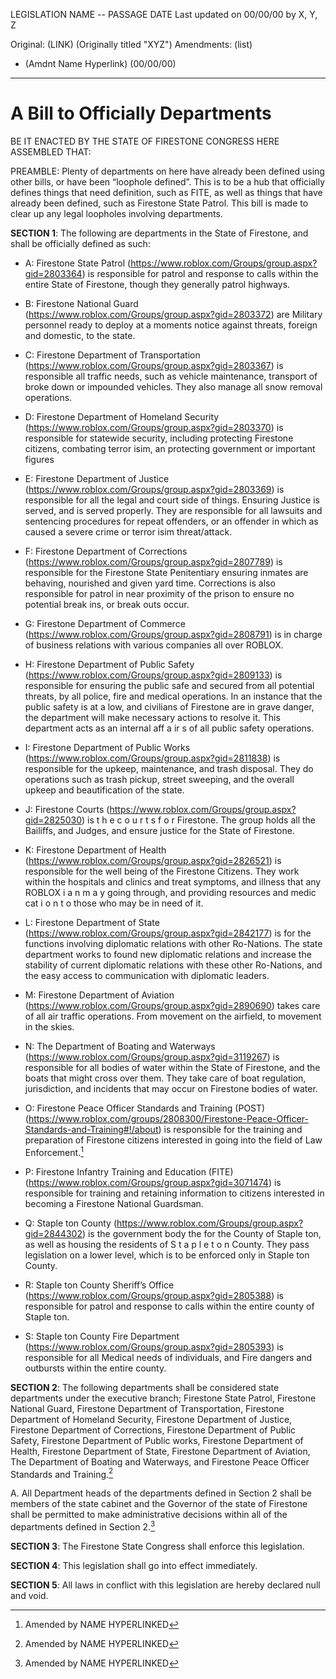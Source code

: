 LEGISLATION NAME -- PASSAGE DATE
Last updated on 00/00/00 by X, Y, Z

Original: (LINK) (Originally titled "XYZ")
Amendments: (list) 
- (Amdnt Name Hyperlink) (00/00/00)


---

# A Bill to Officially Departments

BE IT ENACTED BY THE STATE OF FIRESTONE CONGRESS HERE ASSEMBLED THAT:

PREAMBLE: Plenty of departments on here have already been defined using other bills, or have been “loophole defined”. This is to be a hub that officially defines things that need definition, such as FITE, as well as things that have already been defined, such as Firestone State Patrol. This bill is made to clear up any legal loopholes involving departments.

**SECTION 1**: The following are departments in the State of Firestone, and shall be officially defined as such:

- A: Firestone State Patrol (https://www.roblox.com/Groups/group.aspx?gid=2803364) is responsible for patrol and response to calls within the entire State of Firestone, though they generally patrol highways.

- B: Firestone National Guard (https://www.roblox.com/Groups/group.aspx?gid=2803372) are Military personnel ready to deploy at a moments notice against threats, foreign and domestic, to the state.

- C: Firestone Department of Transportation (https://www.roblox.com/Groups/group.aspx?gid=2803367) is responsible all traffic needs, such as vehicle maintenance, transport of broke down or impounded vehicles. They also manage all snow removal operations.

- D: Firestone Department of Homeland Security (https://www.roblox.com/Groups/group.aspx?gid=2803370) is responsible for statewide security, including protecting Firestone citizens, combating terror isim, an protecting government or important figures

- E: Firestone Department of Justice (https://www.roblox.com/Groups/group.aspx?gid=2803369) is responsible for all the legal and court side of things. Ensuring Justice is served, and is served properly. They are responsible for all lawsuits and sentencing procedures for repeat offenders, or an offender in which as caused a severe crime or terror isim threat/attack.

- F: Firestone Department of Corrections (https://www.roblox.com/Groups/group.aspx?gid=2807789) is responsible for the Firestone State Penitentiary ensuring inmates are behaving, nourished and given yard time. Corrections is also responsible for patrol in near proximity of the prison to ensure no potential break ins, or break outs occur.

- G: Firestone Department of Commerce (https://www.roblox.com/Groups/group.aspx?gid=2808791) is in charge of business relations with various companies all over ROBLOX.

- H: Firestone Department of Public Safety (https://www.roblox.com/Groups/group.aspx?gid=2809133) is responsible for ensuring the public safe and secured from all potential threats, by all police, fire and medical operations. In an instance that the public safety is at a low, and civilians of Firestone are in grave danger, the department will make necessary actions to resolve it. This department acts as an internal aff a ir s of all public safety operations.

- I: Firestone Department of Public Works (https://www.roblox.com/Groups/group.aspx?gid=2811838) is responsible for the upkeep, maintenance, and trash disposal. They do operations such as trash pickup, street sweeping, and the overall upkeep and beautification of the state.

- J: Firestone Courts (https://www.roblox.com/Groups/group.aspx?gid=2825030) is t h e c o u r t s f o r Firestone. The group holds all the Bailiffs, and Judges, and ensure justice for the State of Firestone.

- K: Firestone Department of Health (https://www.roblox.com/Groups/group.aspx?gid=2826521) is responsible for the well being of the Firestone Citizens. They work within the hospitals and clinics and treat symptoms, and illness that any ROBLOX i a n m a y going through, and providing resources and medic cat i o n t o those who may be in need of it.

- L: Firestone Department of State (https://www.roblox.com/Groups/group.aspx?gid=2842177) is for the functions involving diplomatic relations with other Ro-Nations. The state department works to found new diplomatic relations and increase the stability of current diplomatic relations with these other Ro-Nations, and the easy access to communication with diplomatic leaders.

- M: Firestone Department of Aviation (https://www.roblox.com/Groups/group.aspx?gid=2890690) takes care of all air traffic operations. From movement on the airfield, to movement in the skies.

- N: The Department of Boating and Waterways (https://www.roblox.com/Groups/group.aspx?gid=3119267) is responsible for all bodies of water within the State of Firestone, and the boats that might cross over them. They take care of boat regulation, jurisdiction, and incidents that may occur on Firestone bodies of water.

- O: Firestone Peace Officer Standards and Training (POST) (https://www.roblox.com/groups/2808300/Firestone-Peace-Officer-Standards-and-Training#!/about) is responsible for the training and preparation of Firestone citizens interested in going into the field of Law Enforcement.[^1]

- P: Firestone Infantry Training and Education (FITE) (https://www.roblox.com/Groups/group.aspx?gid=3071474) is responsible for training and retaining information to citizens interested in becoming a Firestone National Guardsman.

- Q: Staple ton County (https://www.roblox.com/Groups/group.aspx?gid=2844302) is the government body the for the County of Staple ton, as well as housing the residents of S t a p l e t o n County. They pass legislation on a lower level, which is to be enforced only in Staple ton County.

- R: Staple ton County Sheriff’s Office (https://www.roblox.com/Groups/group.aspx?gid=2805388) is responsible for patrol and response to calls within the entire county of Staple ton.

- S: Staple ton County Fire Department (https://www.roblox.com/Groups/group.aspx?gid=2805393) is responsible for all Medical needs of individuals, and Fire dangers and outbursts within the entire county.

**SECTION 2**: The following departments shall be considered state departments under the executive branch; Firestone State Patrol, Firestone National Guard, Firestone Department of Transportation, Firestone Department of Homeland Security, Firestone Department of Justice, Firestone Department of Corrections, Firestone Department of Public Safety, Firestone Department of Public works, Firestone Department of Health, Firestone Department of State, Firestone Department of Aviation, The Department of Boating and Waterways, and Firestone Peace Officer Standards and Training.[^1]

A. All Department heads of the departments defined in Section 2 shall be members of the state cabinet and the Governor of the state of Firestone shall be permitted to make administrative decisions within all of the departments defined in Section 2.[^1]

**SECTION 3**: The Firestone State Congress shall enforce this legislation.

**SECTION 4**: This legislation shall go into effect immediately.

**SECTION 5**: All laws in conflict with this legislation are hereby declared null and void.

[^1]: Amended by NAME HYPERLINKED

